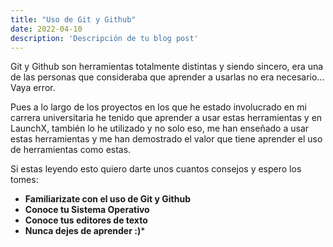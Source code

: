 ```yaml
---
title: "Uso de Git y Github"
date: 2022-04-10
description: 'Descripción de tu blog post'
---
```


Git y Github son herramientas totalmente distintas y siendo sincero, era una de las personas que consideraba que aprender a usarlas no era necesario... Vaya error.

Pues a lo largo de los proyectos en los que he estado involucrado en mi carrera universitaria he tenido que aprender a usar estas herramientas y en LaunchX, también lo he utilizado y no solo eso, me han enseñado a usar estas herramientas y me han demostrado el valor que tiene aprender el uso de herramientas como estas.

Si estas leyendo esto quiero darte unos cuantos consejos y espero los tomes:
- **Familiarizate con el uso de Git y Github**
- **Conoce tu Sistema Operativo**
- **Conoce tus editores de texto**
- **Nunca dejes de aprender :)***
